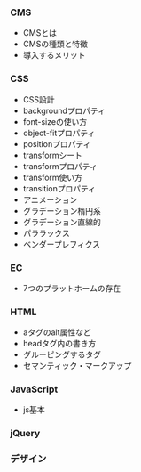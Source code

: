 ### CMS
- CMSとは
- CMSの種類と特徴
- 導入するメリット

### CSS
- CSS設計
- backgroundプロパティ
- font-sizeの使い方
- object-fitプロパティ
- positionプロパティ
- transformシート
- transformプロパティ
- transform使い方
- transitionプロパティ
- アニメーション
- グラデーション楕円系
- グラデーション直線的
- パララックス
- ベンダープレフィクス

### EC
- 7つのプラットホームの存在

### HTML
- aタグのalt属性など
- headタグ内の書き方
- グルーピングするタグ
- セマンティック・マークアップ

### JavaScript
- js基本

### jQuery

### デザイン
